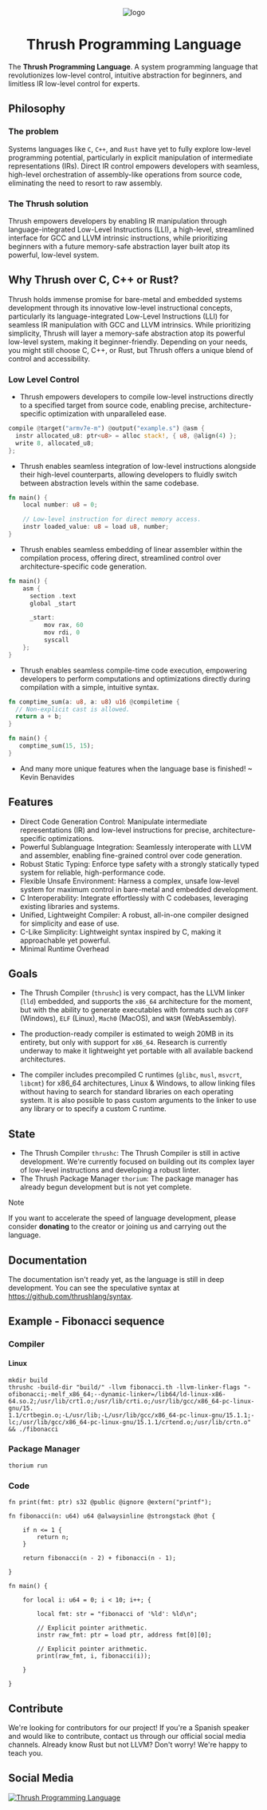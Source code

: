 <p align="center">
  <img src= "https://github.com/thrushlang/thrushc/blob/master/assets/thrushlang-v1.5.png" alt= "logo" style= "width: 2hv; height: 2hv;"> </img>
</p>

<h1 align="center">Thrush Programming Language</h1>

The **Thrush Programming Language**. A system programming language that revolutionizes low-level control, intuitive abstraction for beginners, and limitless IR low-level control for experts.

## Philosophy

### The problem

Systems languages like ``C``, ``C++``, and ``Rust`` have yet to fully explore low-level programming potential, particularly in explicit manipulation of intermediate representations (IRs). Direct IR control empowers developers with seamless, high-level orchestration of assembly-like operations from source code, eliminating the need to resort to raw assembly.

### The Thrush solution 

Thrush empowers developers by enabling IR manipulation through language-integrated Low-Level Instructions (LLI), a high-level, streamlined interface for GCC and LLVM intrinsic instructions, while prioritizing beginners with a future memory-safe abstraction layer built atop its powerful, low-level system.

## Why Thrush over C, C++ or Rust?

Thrush holds immense promise for bare-metal and embedded systems development through its innovative low-level instructional concepts, particularly its language-integrated Low-Level Instructions (LLI) for seamless IR manipulation with GCC and LLVM intrinsics. While prioritizing simplicity, Thrush will layer a memory-safe abstraction atop its powerful low-level system, making it beginner-friendly. Depending on your needs, you might still choose C, C++, or Rust, but Thrush offers a unique blend of control and accessibility.

### Low Level Control

- Thrush empowers developers to compile low-level instructions directly to a specified target from source code, enabling precise, architecture-specific optimization with unparalleled ease.

```rust
compile @target("armv7e-m") @output("example.s") @asm {
  instr allocated_u8: ptr<u8> = alloc stack!, { u8, @align(4) };
  write 8, allocated_u8;
};
```

- Thrush enables seamless integration of low-level instructions alongside their high-level counterparts, allowing developers to fluidly switch between abstraction levels within the same codebase.

```rust
fn main() {
    local number: u8 = 0;

    // Low-level instruction for direct memory access.
    instr loaded_value: u8 = load u8, number;
}
```

- Thrush enables seamless embedding of linear assembler within the compilation process, offering direct, streamlined control over architecture-specific code generation.

```rust
fn main() {
    asm {
      section .text
      global _start

      _start:
          mov rax, 60
          mov rdi, 0
          syscall
    };
}
```

- Thrush enables seamless compile-time code execution, empowering developers to perform computations and optimizations directly during compilation with a simple, intuitive syntax.

```rust
fn comptime_sum(a: u8, a: u8) u16 @compiletime {
  // Non-explicit cast is allowed.
  return a + b;
}

fn main() {
   comptime_sum(15, 15);
}
```

- And many more unique features when the language base is finished! ~ Kevin Benavides

## Features

- Direct Code Generation Control: Manipulate intermediate representations (IR) and low-level instructions for precise, architecture-specific optimizations.
- Powerful Sublanguage Integration: Seamlessly interoperate with LLVM and assembler, enabling fine-grained control over code generation.
- Robust Static Typing: Enforce type safety with a strongly statically typed system for reliable, high-performance code.
- Flexible Unsafe Environment: Harness a complex, unsafe low-level system for maximum control in bare-metal and embedded development.
- C Interoperability: Integrate effortlessly with C codebases, leveraging existing libraries and systems.
- Unified, Lightweight Compiler: A robust, all-in-one compiler designed for simplicity and ease of use.
- C-Like Simplicity: Lightweight syntax inspired by C, making it approachable yet powerful.
- Minimal Runtime Overhead

## Goals

- The Thrush Compiler (``thrushc``) is very compact, has the LLVM linker (``lld``) embedded, and supports the ``x86_64`` architecture for the moment, but with the ability to generate executables with formats such as ``COFF`` (Windows), ``ELF`` (Linux), ``Mach0`` (MacOS), and ``WASM`` (WebAssembly).

- The production-ready compiler is estimated to weigh 20MB in its entirety, but only with support for ``x86_64``. Research is currently underway to make it lightweight yet portable with all available backend architectures.

- The compiler includes precompiled C runtimes (``glibc``, ``musl``, ``msvcrt``, ``libcmt``) for x86_64 architectures, Linux & Windows, to allow linking files without having to search for standard libraries on each operating system. It is also possible to pass custom arguments to the linker to use any library or to specify a custom C runtime.

## State

- The Thrush Compiler ``thrushc``: The Thrush Compiler is still in active development. We're currently focused on building out its complex layer of low-level instructions and developing a robust linter.
- The Thrush Package Manager ``thorium``: The package manager has already begun development but is not yet complete.

> [!NOTE]  
> If you want to accelerate the speed of language development, please consider **donating** to the creator or joining us and carrying out the language.

## Documentation

The documentation isn't ready yet, as the language is still in deep development. You can see the speculative syntax at https://github.com/thrushlang/syntax.

## Example - Fibonacci sequence 

### Compiler

#### Linux

```console
mkdir build
thrushc -build-dir "build/" -llvm fibonacci.th -llvm-linker-flags "-ofibonacci;-melf_x86_64;--dynamic-linker=/lib64/ld-linux-x86-64.so.2;/usr/lib/crt1.o;/usr/lib/crti.o;/usr/lib/gcc/x86_64-pc-linux-gnu/15.
1.1/crtbegin.o;-L/usr/lib;-L/usr/lib/gcc/x86_64-pc-linux-gnu/15.1.1;-lc;/usr/lib/gcc/x86_64-pc-linux-gnu/15.1.1/crtend.o;/usr/lib/crtn.o" && ./fibonacci
```

### Package Manager

```console
thorium run
```

### Code

```
fn print(fmt: ptr) s32 @public @ignore @extern("printf");

fn fibonacci(n: u64) u64 @alwaysinline @strongstack @hot {

    if n <= 1 {
        return n;
    }

    return fibonacci(n - 2) + fibonacci(n - 1);

}

fn main() { 

    for local i: u64 = 0; i < 10; i++; {

        local fmt: str = "fibonacci of '%ld': %ld\n";

        // Explicit pointer arithmetic.
        instr raw_fmt: ptr = load ptr, address fmt[0][0];

        // Explicit pointer arithmetic.
        print(raw_fmt, i, fibonacci(i));

    }

}
```

## Contribute

We're looking for contributors for our project! If you're a Spanish speaker and would like to contribute, contact us through our official social media channels.
Already know Rust but not LLVM? Don't worry! We're happy to teach you.

## Social Media

[![Thrush Programming Language](https://invite.casperiv.dev?inviteCode=DJaVs4kM9U)](https://discord.gg/DJaVs4kM9U)
